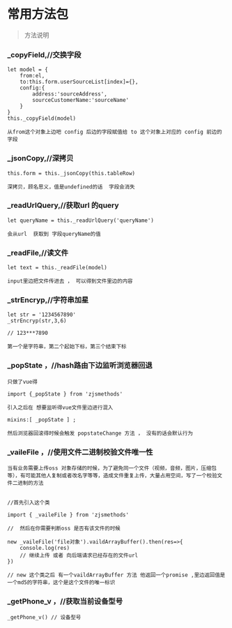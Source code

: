 <!--
 * @Date: 2019-10-17 19:10:13
 * @information: 最后更新时间
 -->
# 常用方法包

> 方法说明




### _copyField,//交换字段


    let model = {
        from:el,
        to:this.form.userSourceList[index]={},
        config:{
            address:'sourceAddress',
            sourceCustomerName:'sourceName'
        }
    }
    this._copyField(model)

    从from这个对象上边吧 config 后边的字段赋值给 to 这个对象上对应的 config 前边的字段


### _jsonCopy,//深拷贝



    this.form = this._jsonCopy(this.tableRow)

    深拷贝，顾名思义，值是undefined的话  字段会消失




### _readUrlQuery,//获取url 的query

    let queryName = this._readUrlQuery('queryName')

    会从url  获取到 字段queryName的值


### _readFile,//读文件

    let text = this._readFile(model)

    input里边把文件传进去 ， 可以得到文件里边的内容


### _strEncryp,//字符串加星

    let str = '1234567890'
    _strEncryp(str,3,6)

    // 123***7890

    第一个是字符串，第二个起始下标，第三个结束下标

### _popState ，//hash路由下边监听浏览器回退

    只做了vue得

    import {_popState } from 'zjsmethods'

    引入之后在 想要监听得vue文件里边进行混入

    mixins:[ _popState ] ;

    然后浏览器回滚得时候会触发 popstateChange 方法 ， 没有的话会默认行为

### _vaileFile ，//使用文件二进制校验文件唯一性

    当有业务需要上传oss 对象存储的时候，为了避免同一个文件（视频，音频，图片，压缩包等），有可能其他人复制或者改名字等等，造成文件重复上传，大量占用空间，写了一个校验文件二进制的方法


    //首先引入这个类

    import { _vaileFile } from 'zjsmethods'

    //  然后在你需要判断oss 是否有该文件的时候

    new _vaileFile('file对象').vaildArrayBuffer().then(res=>{
        console.log(res)
        // 继续上传 或者 向后端请求已经存在的文件url
    })

    // new 这个类之后 有一个vaildArrayBuffer 方法 他返回一个promise ,里边返回值是一个md5的字符串，这个是这个文件的唯一标识

### _getPhone_v ，//获取当前设备型号

    _getPhone_v() // 设备型号

